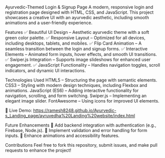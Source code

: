 Ayurvedic-Themed Login & Signup Page
A modern, responsive login and registration page designed with HTML, CSS, and JavaScript. This project showcases a creative UI with an ayurvedic aesthetic, including smooth animations and a user-friendly experience.

Features
✅ Beautiful UI Design – Aesthetic ayurvedic theme with a soft green color palette.
✅ Responsive Layout – Optimized for all devices, including desktops, tablets, and mobiles.
✅ Flip Card Animation – A seamless transition between the login and signup forms.
✅ Interactive Elements – Animated form inputs, hover effects, and smooth UI transitions.
✅ Swiper.js Integration – Supports image slideshows for enhanced user engagement.
✅ JavaScript Functionality – Handles navigation toggles, scroll indicators, and dynamic UI interactions.

Technologies Used
HTML5 – Structuring the page with semantic elements.
CSS3 – Styling with modern design techniques, including Flexbox and animations.
JavaScript (ES6) – Adding interactive functionality for navigation, scrolling, and form switching.
Swiper.js – Implementing an elegant image slider.
FontAwesome – Using icons for improved UI elements.

🚀 Live Demo: https://ramesh8248.github.io/Ayurvedic-s_Landing_page/ayruvedha%20Landing%20website/index.html

Future Enhancements
🔹 Add backend integration with authentication (e.g., Firebase, Node.js).
🔹 Implement validation and error handling for form inputs.
🔹 Enhance animations and accessibility features.

Contributions
Feel free to fork this repository, submit issues, and make pull requests to enhance the project!
